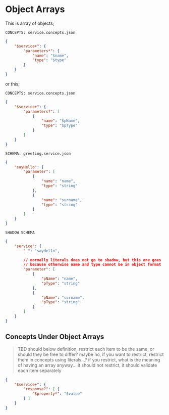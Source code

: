 # Object Arrays

This is array of objects;

`CONCEPTS: service.concepts.json`

```json
{
    "$service+": {
        "parameters*": {
            "name": "$name",
            "type": "$type"
        }
    }
}
```

or this;

`CONCEPTS: service.concepts.json`

```json
{
    "$service+": {
        "parameters?": [
            {
                "name": "$pName",
                "type": "$pType"
            }
        ]
    }
}
```

`SCHEMA: greeting.service.json`

```json
{
    "sayHello": {
        "parameter": [
            {
                "name": "name",
                "type": "string"
            },
            {
                "name": "surname",
                "type": "string"
            }
        ]
    }
}
```

`SHADOW SCHEMA`

```json
{
    "service": {
        "_": "sayHello",

        // normally literals does not go to shadow, but this one goes
        // because otherwise name and type cannot be in object format
        "parameter": [ 
            {
                "pName": "name",
                "pType": "string"
            },
            {
                "pName": "surname",
                "pType": "string"
            }
        ]
    }
}
```

## Concepts Under Object Arrays

> TBD should below definition, restrict each item to be the same, or should they
> be free to differ? maybe no, if you want to restrict, restrict them in
> concepts using literals...? if you restrict, what is the meaning of having an
> array anyway... it should not restrict, it should validate each item
> separately

```json
{
    "$service+": {
        "response?": [ { 
            "$property*": "$value"
        } ]
    }
}
```
